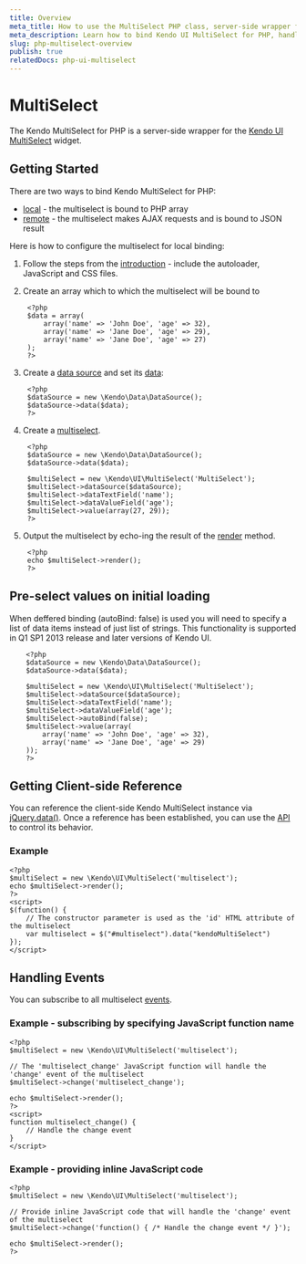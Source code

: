 ```yaml
---
title: Overview
meta_title: How to use the MultiSelect PHP class, server-side wrapper for Kendo UI MultiSelect widget
meta_description: Learn how to bind Kendo UI MultiSelect for PHP, handle Kendo UI MultiSelect Events, access an existing multiselect.
slug: php-multiselect-overview
publish: true
relatedDocs: php-ui-multiselect
---
```


# MultiSelect

The Kendo MultiSelect for PHP is a server-side wrapper for the [Kendo UI MultiSelect](http://docs.kendoui.com/api/web/multiselect) widget.

## Getting Started

There are two ways to bind Kendo MultiSelect for PHP:

* [local](/getting-started/using-kendo-with/php/widgets/multiselect/local-binding) - the multiselect is bound to PHP array
* [remote](/getting-started/using-kendo-with/php/widgets/multiselect/remote-binding) - the multiselect makes AJAX requests and is bound to JSON result

Here is how to configure the multiselect for local binding:

1. Follow the steps from the [introduction](/getting-started/using-kendo-with/php/introduction) - include the autoloader, JavaScript and CSS files.
2. Create an array which to which the multiselect will be bound to

        <?php
        $data = array(
            array('name' => 'John Doe', 'age' => 32),
            array('name' => 'Jane Doe', 'age' => 29),
            array('name' => 'Jane Doe', 'age' => 27)
        );
        ?>
3. Create a [data source](/api/wrappers/php/Kendo/Data/DataSource) and set its [data](/api/wrappers/php/Kendo/Data/DataSource#data):

        <?php
        $dataSource = new \Kendo\Data\DataSource();
        $dataSource->data($data);
        ?>
4. Create a [multiselect](/api/wrappers/php/Kendo/UI/MultiSelect).

        <?php
        $dataSource = new \Kendo\Data\DataSource();
        $dataSource->data($data);

        $multiSelect = new \Kendo\UI\MultiSelect('MultiSelect');
        $multiSelect->dataSource($dataSource);
        $multiSelect->dataTextField('name');
        $multiSelect->dataValueField('age');
        $multiSelect->value(array(27, 29));
        ?>
5. Output the multiselect by echo-ing the result of the [render](/api/wrappers/php/Kendo/UI/Widget#render) method.

        <?php
        echo $multiSelect->render();
        ?>
## Pre-select values on initial loading

When deffered binding (autoBind: false) is used you will need to specify a list of data items instead of just list of strings.
This functionality is supported in Q1 SP1 2013 release and later versions of Kendo UI.

        <?php
        $dataSource = new \Kendo\Data\DataSource();
        $dataSource->data($data);

        $multiSelect = new \Kendo\UI\MultiSelect('MultiSelect');
        $multiSelect->dataSource($dataSource);
        $multiSelect->dataTextField('name');
        $multiSelect->dataValueField('age');
        $multiSelect->autoBind(false);
        $multiSelect->value(array(
            array('name' => 'John Doe', 'age' => 32),
            array('name' => 'Jane Doe', 'age' => 29)
        ));
        ?>
## Getting Client-side Reference

You can reference the client-side Kendo MultiSelect instance via [jQuery.data()](http://api.jquery.com/jQuery.data/).
Once a reference has been established, you can use the [API](/api/web/multiselect#methods) to control its behavior.


### Example

    <?php
    $multiSelect = new \Kendo\UI\MultiSelect('multiselect');
    echo $multiSelect->render();
    ?>
    <script>
    $(function() {
        // The constructor parameter is used as the 'id' HTML attribute of the multiselect
        var multiselect = $("#multiselect").data("kendoMultiSelect")
    });
    </script>

## Handling Events

You can subscribe to all multiselect [events](/api/web/multiselect#events).

### Example - subscribing by specifying JavaScript function name

    <?php
    $multiSelect = new \Kendo\UI\MultiSelect('multiselect');

    // The 'multiselect_change' JavaScript function will handle the 'change' event of the multiselect
    $multiSelect->change('multiselect_change');

    echo $multiSelect->render();
    ?>
    <script>
    function multiselect_change() {
        // Handle the change event
    }
    </script>

### Example - providing inline JavaScript code

    <?php
    $multiSelect = new \Kendo\UI\MultiSelect('multiselect');

    // Provide inline JavaScript code that will handle the 'change' event of the multiselect
    $multiSelect->change('function() { /* Handle the change event */ }');

    echo $multiSelect->render();
    ?>
 
